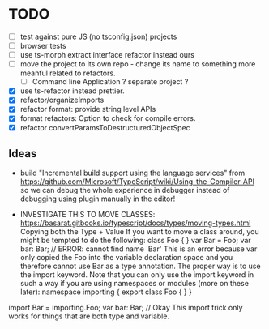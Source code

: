 
# TODO
-[ ] test against pure JS (no tsconfig.json) projects
-[ ] browser tests
-[ ] use ts-morph extract interface refactor instead ours
-[ ] move the project to its own repo - change its name to something more meanful related to refactors. 
  -[ ] Command line Application ? separate project ? 
-[x] use ts-refactor instead prettier.
-[x] refactor/organizeImports
-[x] refactor format: provide string level APIs
-[x] format refactors: Option to check for compile errors.
-[x] refactor convertParamsToDestructuredObjectSpec

## Ideas

* build "Incremental build support using the language services" from https://github.com/Microsoft/TypeScript/wiki/Using-the-Compiler-API so we can debug the whole experience in debugger instead of debugging using plugin manually in the editor!


* INVESTIGATE THIS TO MOVE CLASSES:
https://basarat.gitbooks.io/typescript/docs/types/moving-types.html
Copying both the Type + Value
If you want to move a class around, you might be tempted to do the following:
class Foo { }
var Bar = Foo;
var bar: Bar; // ERROR: cannot find name 'Bar'
This is an error because var only copied the Foo into the variable declaration space and you therefore cannot use Bar as a type annotation. The proper way is to use the import keyword. Note that you can only use the import keyword in such a way if you are using namespaces or modules (more on these later):
namespace importing {
    export class Foo { }
}

import Bar = importing.Foo;
var bar: Bar; // Okay
This import trick only works for things that are both type and variable.